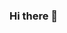 ### Hi there 👋

<!--
**gratteciel/gratteciel** is a ✨ _special_ ✨ repository because its `README.md` (this file) appears on your GitHub profile.

*I'm in 2nd year of the engineering cycle* 

## Social network : 
<a href: "https://www.linkedin.com/in/emilian-mitu-3142501b8/"><img align="center" src = "linkedin.svg" alt="My linkedin">
Here are some ideas to get you started:

- 🔭 I’m currently working on ...
- 🌱 I’m currently learning ...
- 👯 I’m looking to collaborate on ...
- 🤔 I’m looking for help with ...
- 💬 Ask me about ...
- 📫 How to reach me: ...
- 😄 Pronouns: ...
- ⚡ Fun fact: ...
-->
